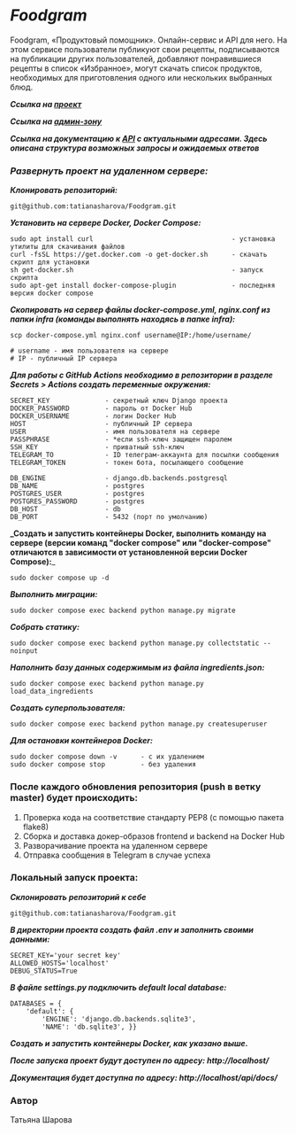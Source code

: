 # **_Foodgram_**
Foodgram, «Продуктовый помощник». Онлайн-сервис и API для него. На этом сервисе пользователи публикуют свои рецепты, подписываются на публикации других пользователей, добавляют понравившиеся рецепты в список «Избранное», могут скачать список продуктов, необходимых для приготовления одного или нескольких выбранных блюд.

**_Ссылка на [проект](http://foodgram-study.ddns.net "Гиперссылка к проекту.")_**

**_Ссылка на [админ-зону](http://foodgram-study.ddns.net/admin "Гиперссылка к админке.")_**

**_Ссылка на документацию к [API](http://foodgram-study.ddns.net/api/docs/ "Гиперссылка к API.") с актуальными адресами. Здесь описана структура возможных запросы и ожидаемых ответов_**

### _Развернуть проект на удаленном сервере:_

**_Клонировать репозиторий:_**
```
git@github.com:tatianasharova/Foodgram.git
```
**_Установить на сервере Docker, Docker Compose:_**
```
sudo apt install curl                                   - установка утилиты для скачивания файлов
curl -fsSL https://get.docker.com -o get-docker.sh      - скачать скрипт для установки
sh get-docker.sh                                        - запуск скрипта
sudo apt-get install docker-compose-plugin              - последняя версия docker compose
```
**_Скопировать на сервер файлы docker-compose.yml, nginx.conf из папки infra (команды выполнять находясь в папке infra):_**
```
scp docker-compose.yml nginx.conf username@IP:/home/username/

# username - имя пользователя на сервере
# IP - публичный IP сервера
```

**_Для работы с GitHub Actions необходимо в репозитории в разделе Secrets > Actions создать переменные окружения:_**
```
SECRET_KEY              - секретный ключ Django проекта
DOCKER_PASSWORD         - пароль от Docker Hub
DOCKER_USERNAME         - логин Docker Hub
HOST                    - публичный IP сервера
USER                    - имя пользователя на сервере
PASSPHRASE              - *если ssh-ключ защищен паролем
SSH_KEY                 - приватный ssh-ключ
TELEGRAM_TO             - ID телеграм-аккаунта для посылки сообщения
TELEGRAM_TOKEN          - токен бота, посылающего сообщение

DB_ENGINE               - django.db.backends.postgresql
DB_NAME                 - postgres
POSTGRES_USER           - postgres
POSTGRES_PASSWORD       - postgres
DB_HOST                 - db
DB_PORT                 - 5432 (порт по умолчанию)
```

**_Создать и запустить контейнеры Docker, выполнить команду на сервере (версии команд "docker compose" или "docker-compose" отличаются в зависимости от установленной версии Docker Compose):**_
```
sudo docker compose up -d
```
**_Выполнить миграции:_**
```
sudo docker compose exec backend python manage.py migrate
```
**_Собрать статику:_**
```
sudo docker compose exec backend python manage.py collectstatic --noinput
```
**_Наполнить базу данных содержимым из файла ingredients.json:_**
```
sudo docker compose exec backend python manage.py load_data_ingredients
```
**_Создать суперпользователя:_**
```
sudo docker compose exec backend python manage.py createsuperuser
```
**_Для остановки контейнеров Docker:_**
```
sudo docker compose down -v      - с их удалением
sudo docker compose stop         - без удаления
```
### После каждого обновления репозитория (push в ветку master) будет происходить:

1. Проверка кода на соответствие стандарту PEP8 (с помощью пакета flake8)
2. Сборка и доставка докер-образов frontend и backend на Docker Hub
3. Разворачивание проекта на удаленном сервере
4. Отправка сообщения в Telegram в случае успеха

### Локальный запуск проекта:

**_Склонировать репозиторий к себе_**
```
git@github.com:tatianasharova/Foodgram.git
```

**_В директории проекта создать файл .env и заполнить своими данными:_**
```
SECRET_KEY='your secret key'
ALLOWED_HOSTS='localhost'
DEBUG_STATUS=True

```

**_В файле settings.py подключить default local database:_**
```
DATABASES = {
    'default': {
        'ENGINE': 'django.db.backends.sqlite3',
        'NAME': 'db.sqlite3', }}

```

**_Создать и запустить контейнеры Docker, как указано выше._**

**_После запуска проект будут доступен по адресу: http://localhost/_**

**_Документация будет доступна по адресу: http://localhost/api/docs/_**


### Автор
Татьяна Шарова
